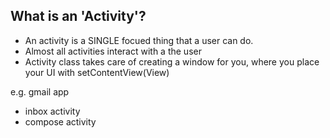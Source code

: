 ## What is an 'Activity'?
* An activity is a SINGLE focued thing that a user can do.
* Almost all activities interact with a the user
* Activity class takes care of creating a window for you, where you place your UI with setContentView(View)

e.g. gmail app
* inbox activity
* compose activity

